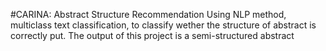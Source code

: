 #CARINA: Abstract Structure Recommendation
Using NLP method, multiclass text classification, to classify wether the structure of abstract is correctly put. The output of this project is a semi-structured abstract
